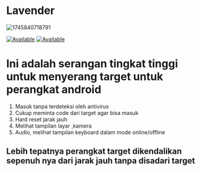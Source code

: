 # Lavender 
![1745840718791](https://github.com/user-attachments/assets/ed5b0a08-5d4d-4d3e-95bf-703a2046f232)

[![Available](https://img.shields.io/badge/Me:-Anavel-red.svg?maxAge=259200)]()
[![Available](https://img.shields.io/badge/DoyouLoveme:-PleaseAnswer-red.svg?maxAge=259200)]() 


# Ini adalah serangan tingkat tinggi untuk menyerang target untuk perangkat android 
1. Masuk tanpa terdeteksi oleh antivirus
2. Cukup meminta code dari target agar bisa masuk
3.  Hard reset jarak jauh
4.  Melihat tampilan layar ,kamera
5.  Audio, melihat tampilan keyboard dalam mode online/offline
## Lebih tepatnya perangkat target dikendalikan sepenuh nya dari jarak jauh tanpa disadari target
